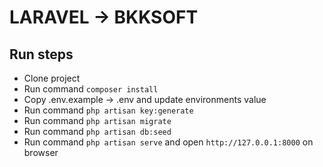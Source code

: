 # LARAVEL -> BKKSOFT 


## Run steps
- Clone project
- Run command `composer install`
- Copy .env.example -> .env and  update environments value
- Run command `php artisan key:generate`
- Run command `php artisan migrate`
- Run command `php artisan db:seed`
- Run command `php artisan serve` and open `http://127.0.0.1:8000` on browser